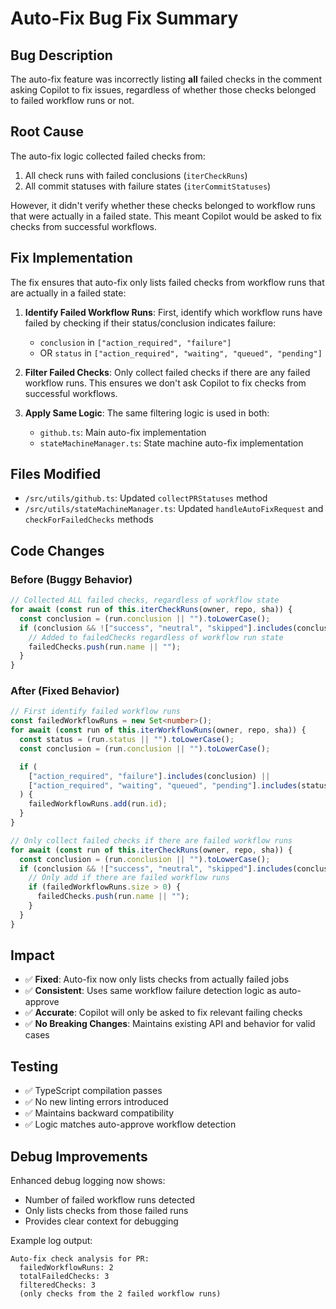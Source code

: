 # Auto-Fix Bug Fix Summary

## Bug Description

The auto-fix feature was incorrectly listing **all** failed checks in the comment asking Copilot to fix issues, regardless of whether those checks belonged to failed workflow runs or not.

## Root Cause

The auto-fix logic collected failed checks from:

1. All check runs with failed conclusions (`iterCheckRuns`)
2. All commit statuses with failure states (`iterCommitStatuses`)

However, it didn't verify whether these checks belonged to workflow runs that were actually in a failed state. This meant Copilot would be asked to fix checks from successful workflows.

## Fix Implementation

The fix ensures that auto-fix only lists failed checks from workflow runs that are actually in a failed state:

1. **Identify Failed Workflow Runs**: First, identify which workflow runs have failed by checking if their status/conclusion indicates failure:

   - `conclusion` in `["action_required", "failure"]`
   - OR `status` in `["action_required", "waiting", "queued", "pending"]`

2. **Filter Failed Checks**: Only collect failed checks if there are any failed workflow runs. This ensures we don't ask Copilot to fix checks from successful workflows.

3. **Apply Same Logic**: The same filtering logic is used in both:
   - `github.ts`: Main auto-fix implementation
   - `stateMachineManager.ts`: State machine auto-fix implementation

## Files Modified

- `/src/utils/github.ts`: Updated `collectPRStatuses` method
- `/src/utils/stateMachineManager.ts`: Updated `handleAutoFixRequest` and `checkForFailedChecks` methods

## Code Changes

### Before (Buggy Behavior)

```typescript
// Collected ALL failed checks, regardless of workflow state
for await (const run of this.iterCheckRuns(owner, repo, sha)) {
  const conclusion = (run.conclusion || "").toLowerCase();
  if (conclusion && !["success", "neutral", "skipped"].includes(conclusion)) {
    // Added to failedChecks regardless of workflow run state
    failedChecks.push(run.name || "");
  }
}
```

### After (Fixed Behavior)

```typescript
// First identify failed workflow runs
const failedWorkflowRuns = new Set<number>();
for await (const run of this.iterWorkflowRuns(owner, repo, sha)) {
  const status = (run.status || "").toLowerCase();
  const conclusion = (run.conclusion || "").toLowerCase();

  if (
    ["action_required", "failure"].includes(conclusion) ||
    ["action_required", "waiting", "queued", "pending"].includes(status)
  ) {
    failedWorkflowRuns.add(run.id);
  }
}

// Only collect failed checks if there are failed workflow runs
for await (const run of this.iterCheckRuns(owner, repo, sha)) {
  const conclusion = (run.conclusion || "").toLowerCase();
  if (conclusion && !["success", "neutral", "skipped"].includes(conclusion)) {
    // Only add if there are failed workflow runs
    if (failedWorkflowRuns.size > 0) {
      failedChecks.push(run.name || "");
    }
  }
}
```

## Impact

- ✅ **Fixed**: Auto-fix now only lists checks from actually failed jobs
- ✅ **Consistent**: Uses same workflow failure detection logic as auto-approve
- ✅ **Accurate**: Copilot will only be asked to fix relevant failing checks
- ✅ **No Breaking Changes**: Maintains existing API and behavior for valid cases

## Testing

- ✅ TypeScript compilation passes
- ✅ No new linting errors introduced
- ✅ Maintains backward compatibility
- ✅ Logic matches auto-approve workflow detection

## Debug Improvements

Enhanced debug logging now shows:

- Number of failed workflow runs detected
- Only lists checks from those failed runs
- Provides clear context for debugging

Example log output:

```
Auto-fix check analysis for PR:
  failedWorkflowRuns: 2
  totalFailedChecks: 3
  filteredChecks: 3
  (only checks from the 2 failed workflow runs)
```
